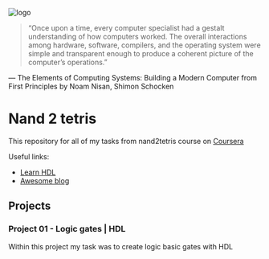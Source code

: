 ![logo](https://tvax2.sinaimg.cn/large/006tKfTcgy1fk8mzusncij30sm0g6n0c.jpg)

> “Once upon a time, every computer specialist had a gestalt understanding of how computers worked. The overall interactions among hardware, software, compilers, and the operating system were simple and transparent enough to produce a coherent picture of the computer’s operations.”

— The Elements of Computing Systems: Building a Modern Computer from First Principles by Noam Nisan, Shimon Schocken


# Nand 2 tetris
This repository for all of my tasks from nand2tetris course on [Coursera](https://www.coursera.org/learn/build-a-computer)

Useful links:
- [Learn HDL](https://learnxinyminutes.com/docs/hdl/)
- [Awesome blog](https://songkeys.github.io/posts/nand2tetris/)

## Projects

### Project 01 - Logic gates | HDL

Within this project my task was to create logic basic gates with HDL
